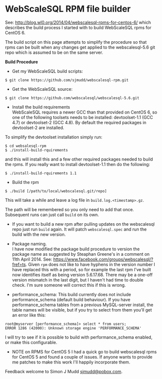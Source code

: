 # WebScaleSQL RPM file builder

See: http://blog.wl0.org/2014/04/webscalesql-rpms-for-centos-6/
which describes the build process I started with to build
WebScaleSQL rpms for CentOS 6.

The build script on this page attempts to simplify the procedure
so that rpms can be built when any changes get applied to the
webscalesql-5.6 git repo which is assumed to be on the same server.

**Build Procedure**

- Get my WebScaleSQL build scripts:
```
$ git clone https://github.com/sjmudd/webscalesql-rpm.git
```
- Get the WebScaleSQL source:
```
$ git clone https://github.com/webscalesql/webscalesql-5.6.git
```
- Install the build requirements  
WebScaleSQL requires a newer GCC than that provided on CentOS 6,
so one of the following toolsets needs to be installed: devtoolset-1.1
(GCC 4.7) or devtoolset-2 (GCC 4.8).  By default the required packages
in devtoolset-2 are installed.

To simplify the devtoolset installation simply run:

```
$ cd websalesql-rpm
$ ./install-build-rquirements
```

and this will install this and a few other required packages needed to
build the rpms. If you really want to install devtoolset-1.1 then do
the following:

```
$ ./install-build-rquirements 1.1
```

- Build the rpm
```
$ ./build [/path/to/local/webscalesql.git/repo]
```
This will take a while and leave a log file in `build.log.<timestamp>.gz`.

The path will be remembered so you only need to add that once. Subsequent
runs can just call `build` on its own.

- If you want to build a new rpm after pulling updates on the webscalesql repo
just run `build` again. It will patch `webscalesql.spec` and run the build with the
new version.
- Package naming.  
I have now modified the package build procedure to version the
package name as suggested by Steaphan Greene's in a comment on 11th April 2014.
See: https://www.facebook.com/groups/webscalesql/?fref=ts.
Given `rpm` does not like to have hyphens in the version number I have
replaced this with a period, so for example the last rpm I've built now
identifies itself as being version 5.6.17.68.  There may be a one-off
version mismatch in the last digit, but I haven't had time to double
check. I'm sure someone will correct this if this is wrong.

- performance_schema: This build currently does not include
performance_schema (default build behaviour). If you have
performance_schema tables from a previous MySQL-server install, the table
names will be visible, but if you try to select from them you'll get an
error like this:
```
root@myserver [performance_schema]> select * from users;
ERROR 1286 (42000): Unknown storage engine 'PERFORMANCE_SCHEMA'
```
I will try to see if it is possible to build with performance_schema
enabled, or make this configurable.

- NOTE on RPMS for CentOS 5
I had a quick go to build webscalesql rpms for CentOS 5 and found a
couple of issues. If anyone wants to provide me patches to make this
work I'll happily incorporate them.

Feedback welcome to Simon J Mudd <sjmudd@pobox.com>.

